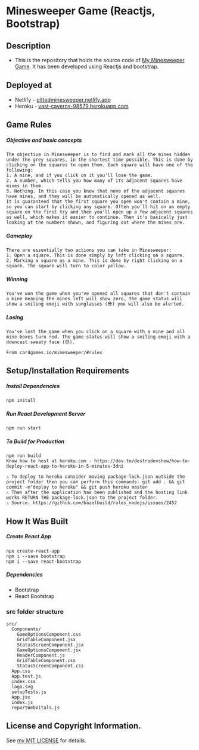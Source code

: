 # Minesweeper Game (Reactjs, Bootstrap) 
## Description
* This is the repository that holds the source code of [My Minesweeper Game](https://gittedminesweeper.netlify.app/).  It has been developed using Reactjs and bootstrap.

## Deployed at
* Netlify - [gittedminesweeper.netlify.app](https://gittedminesweeper.netlify.app/)
* Heroku - [vast-caverns-98579.herokuapp.com](https://vast-caverns-98579.herokuapp.com/)


## Game Rules
##### Objective and basic concepts
```
The objective in Minesweeper is to find and mark all the mines hidden under the grey squares, in the shortest time possible. This is done by clicking on the squares to open them. Each square will have one of the following:
1. A mine, and if you click on it you'll lose the game.
2. A number, which tells you how many of its adjacent squares have mines in them.
3. Nothing. In this case you know that none of the adjacent squares have mines, and they will be automatically opened as well.
It is guaranteed that the first square you open won't contain a mine, so you can start by clicking any square. Often you'll hit on an empty square on the first try and then you'll open up a few adjacent squares as well, which makes it easier to continue. Then it's basically just looking at the numbers shown, and figuring out where the mines are.
```
##### Gameplay
```
There are essentially two actions you can take in Minesweeper:
1. Open a square. This is done simply by left clicking on a square.
2. Marking a square as a mine. This is done by right clicking on a square. The square will turn to color yellow.
```

##### Winning
```
You've won the game when you've opened all squares that don't contain a mine meaning the mines left will show zero, the game status will show a smiling emoji with sunglasses (😎) you will also be alerted.
```

##### Losing
```
You've lost the game when you click on a square with a mine and all mine boxes turn red. The game status will show a smiling emoji with a downcast sweaty face (😓).
```

```
From cardgames.io/minesweeper/#rules
```

## Setup/Installation Requirements
##### Install Dependencies

```
npm install
```

##### Run React Development Server

```
npm run start
```

##### To Build for Production

```
npm run build
Know how to host at heroku.com - https://dev.to/destrodevshow/how-to-deploy-react-app-to-heroku-in-5-minutes-3dni

⚠️ To deploy to heroku consider moving package-lock.json outside the project folder then you can perform this commands: git add . && git commit -m"deploy to heroku" && git push heroku master
⚠️ Then after the application has been published and the hosting link works RETURN THE package-lock.json to the project folder.
⚠️ Source: https://github.com/bazelbuild/rules_nodejs/issues/2452
```

## How It Was Built
##### Create React App
```
npx create-react-app
npm i --save bootstrap
npm i --save react-bootstrap
```
##### Dependencies
* Bootstrap
* React Bootstrap

### src folder structure
```
src/
  Components/
    GameOptionsComponent.css
    GridTableComponent.jsx   
    StatusScreenComponent.jsx
    GameOptionsComponent.jsx
    HeaderComponent.js
    GridTableComponent.css  
    StatusScreenComponent.css
  App.css
  App.test.js
  index.css
  logo.svg
  setupTests.js
  App.jsx
  index.js 
  reportWebVitals.js
```

## License and Copyright Information.
See [my MIT LICENSE](https://github.com/kimanicharles911/minesweeper/blob/master/LICENSE.txt) for details.